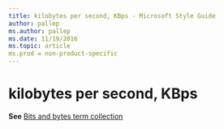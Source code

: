 ```yaml
---
title: kilobytes per second, KBps - Microsoft Style Guide
author: pallep
ms.author: pallep
ms.date: 11/19/2016
ms.topic: article
ms.prod = non-product-specific
---
```


# kilobytes per second, KBps

**See** [Bits and bytes term collection](/style-guide/a-z-word-list-term-collections/term-collections/bits-bytes-terms)
